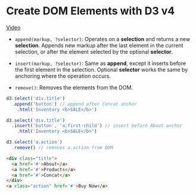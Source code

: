 # Create DOM Elements with D3 v4
[Video](https://egghead.io/lessons/d3-create-dom-elements-with-d3-v4)

- ``append(markup, ?selector)``: Operates on a **selection** and returns a new **selection**. Appends new markup after the last element in the current selection, or after the element selected by the optional **selector**.

- ``insert(markup, ?selector)``: Same as **append**, except it inserts before the first element in the selection. Optional **selector** works the same by anchoring where the operation occurs.

- ``remove()``: Removes the elements from the DOM.

```js
d3.select('div.title')
  .append('button') // append after Concat anchor
    .html('Inventory <b>SALE</b>')

d3.select('div.title')
  .insert('button', 'a:first-child') // insert before About anchor
    .html('Inventory <b>SALE</b>')

d3.select('a.action')
  .remove() // removes a.action from DOM
```

```HTML
<div class="title">
  <a href='#'>About</a>
  <a href='#'>Products</a>
  <a href='#'>Concat</a>
</div>
<a class="action" href='#'>Buy Now</a>
```
